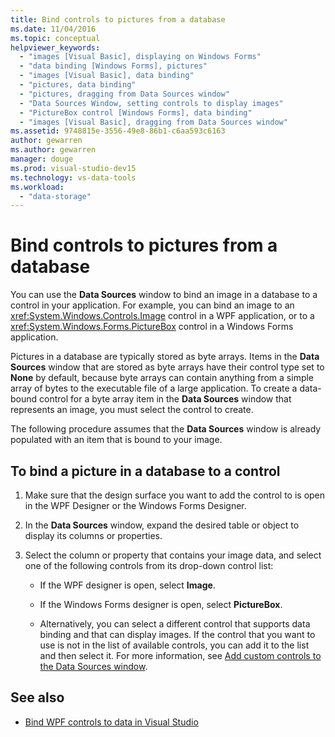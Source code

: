 ```yaml
---
title: Bind controls to pictures from a database
ms.date: 11/04/2016
ms.topic: conceptual
helpviewer_keywords:
  - "images [Visual Basic], displaying on Windows Forms"
  - "data binding [Windows Forms], pictures"
  - "images [Visual Basic], data binding"
  - "pictures, data binding"
  - "pictures, dragging from Data Sources window"
  - "Data Sources Window, setting controls to display images"
  - "PictureBox control [Windows Forms], data binding"
  - "images [Visual Basic], dragging from Data Sources window"
ms.assetid: 9748815e-3556-49e8-86b1-c6aa593c6163
author: gewarren
ms.author: gewarren
manager: douge
ms.prod: visual-studio-dev15
ms.technology: vs-data-tools
ms.workload:
  - "data-storage"
---
```

# Bind controls to pictures from a database

You can use the **Data Sources** window to bind an image in a database to a control in your application. For example, you can bind an image to an <xref:System.Windows.Controls.Image> control in a WPF application, or to a <xref:System.Windows.Forms.PictureBox> control in a Windows Forms application.

Pictures in a database are typically stored as byte arrays. Items in the **Data Sources** window that are stored as byte arrays have their control type set to **None** by default, because byte arrays can contain anything from a simple array of bytes to the executable file of a large application. To create a data-bound control for a byte array item in the **Data Sources** window that represents an image, you must select the control to create.

The following procedure assumes that the **Data Sources** window is already populated with an item that is bound to your image.

## To bind a picture in a database to a control

1.  Make sure that the design surface you want to add the control to is open in the WPF Designer or the Windows Forms Designer.

2.  In the **Data Sources** window, expand the desired table or object to display its columns or properties.

3.  Select the column or property that contains your image data, and select one of the following controls from its drop-down control list:

    -   If the WPF designer is open, select **Image**.

    -   If the Windows Forms designer is open, select **PictureBox**.

    -   Alternatively, you can select a different control that supports data binding and that can display images. If the control that you want to use is not in the list of available controls, you can add it to the list and then select it. For more information, see [Add custom controls to the Data Sources window](../data-tools/add-custom-controls-to-the-data-sources-window.md).

## See also

- [Bind WPF controls to data in Visual Studio](../data-tools/bind-wpf-controls-to-data-in-visual-studio.md)